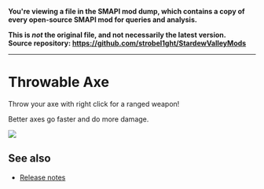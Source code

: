 **You're viewing a file in the SMAPI mod dump, which contains a copy of every open-source SMAPI mod
for queries and analysis.**

**This is _not_ the original file, and not necessarily the latest version.**  
**Source repository: https://github.com/strobel1ght/StardewValleyMods**

----

# Throwable Axe
Throw your axe with right click for a ranged weapon!

Better axes go faster and do more damage.

![](screenshot.gif)

## See also
* [Release notes](release-notes.md)
